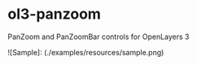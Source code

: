 # ol3-panzoom
PanZoom and PanZoomBar controls for OpenLayers 3


![Sample]: (./examples/resources/sample.png)